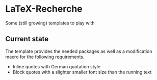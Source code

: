 # LaTeX-Recherche
Some (still growing) templates to play with

## Current state
The template provides the needed packages as well as a modification macro for the following requirements.

- Inline quotes with German quotation style
- Block quotes with a slighter smaller font size than the running text
